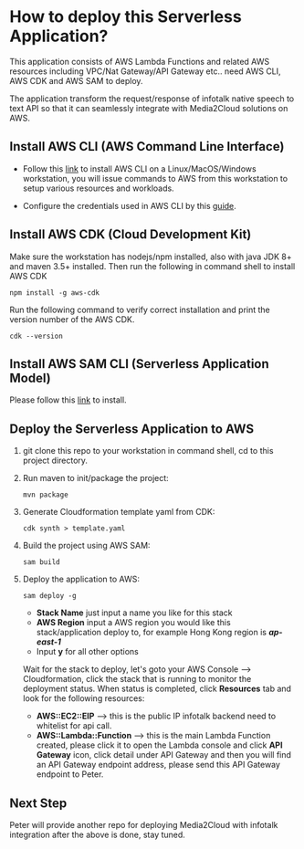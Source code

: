 # How to deploy this Serverless Application?
This application consists of AWS Lambda Functions and related AWS resources including VPC/Nat Gateway/API Gateway etc.. need AWS CLI, AWS CDK and AWS SAM to deploy.

The application transform the request/response of infotalk native speech to text API so that it can seamlessly integrate with Media2Cloud solutions on AWS.

## Install AWS CLI (AWS Command Line Interface)
- Follow this [link](https://docs.aws.amazon.com/cli/latest/userguide/install-cliv2.html) to install AWS CLI on a Linux/MacOS/Windows workstation, you will issue commands to AWS from this workstation to setup various resources and workloads.

- Configure the credentials used in AWS CLI by this [guide](https://docs.aws.amazon.com/cli/latest/userguide/cli-configure-quickstart.html#cli-configure-quickstart-config).

## Install AWS CDK (Cloud Development Kit)
Make sure the workstation has nodejs/npm installed, also with java JDK 8+ and maven 3.5+ installed. Then run the following in command shell to install AWS CDK
```
npm install -g aws-cdk
```
Run the following command to verify correct installation and print the version number of the AWS CDK.
```
cdk --version
```
## Install AWS SAM CLI (Serverless Application Model)
Please follow this [link](https://docs.aws.amazon.com/serverless-application-model/latest/developerguide/serverless-sam-cli-install.html) to install.

## Deploy the Serverless Application to AWS
1. git clone this repo to your workstation in command shell, cd to this project directory.
2. Run maven to init/package the project:
   ```
   mvn package
   ```
3. Generate Cloudformation template yaml from CDK:
   ```
   cdk synth > template.yaml
   ```
4. Build the project using AWS SAM:
   ```
   sam build
   ```
5. Deploy the application to AWS:
   ```
   sam deploy -g
   ```
   - **Stack Name** just input a name you like for this stack
   - **AWS Region** input a AWS region you would like this stack/application deploy to, for example Hong Kong region is ***ap-east-1***
   - Input **y** for all other options

   Wait for the stack to deploy, let's goto your AWS Console --> Cloudformation, click the stack that is running to monitor the deployment status. When status is completed, click **Resources** tab and look for the following resources:
   - **AWS::EC2::EIP** -->  this is the public IP infotalk backend need to whitelist for api call.
   - **AWS::Lambda::Function** --> this is the main Lambda Function created, please click it to open the Lambda console and click **API Gateway** icon, click detail under API Gateway and then you will find an API Gateway endpoint address, please send this API Gateway endpoint to Peter.

## Next Step
Peter will provide another repo for deploying Media2Cloud with infotalk integration after the above is done, stay tuned.
